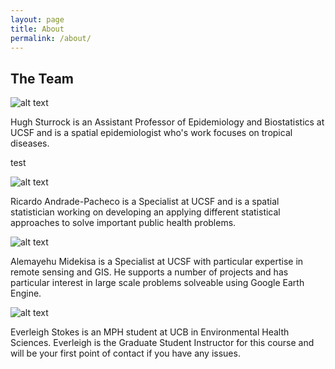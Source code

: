 ```yaml
---
layout: page
title: About
permalink: /about/
---
```


## The Team

![alt text](https://www.dropbox.com/s/3ra4lwmnxdmjhux/IMG_9905_small.png?dl=1 "Hugh Sturrock")

Hugh Sturrock is an Assistant Professor of Epidemiology and Biostatistics at UCSF and is a spatial epidemiologist who's work focuses on tropical diseases.

test

![alt text](https://www.dropbox.com/s/3ys75k6z1c13ztj/ricardo.png?dl=1 "Ricardo Andrade-Pacheco")

Ricardo Andrade-Pacheco is a Specialist at UCSF and is a spatial statistician working on developing an applying different statistical approaches to solve important public health problems.

![alt text](https://www.dropbox.com/s/odwypgbeacjgg7t/alemayehu.jpg?dl=1 "Alemayehu Mideksa")

Alemayehu Midekisa is a Specialist at UCSF with particular expertise in remote sensing and GIS. He supports a number of projects and has particular interest in large scale problems solveable using Google Earth Engine.

![alt text](https://www.dropbox.com/s/dgicwzknbcumbil/everleigh.jpg?dl=1 "Everleigh Stokes")

Everleigh Stokes is an MPH student at UCB in Environmental Health Sciences. Everleigh is the Graduate Student Instructor for this course and will be your first point of contact if you have any issues.
